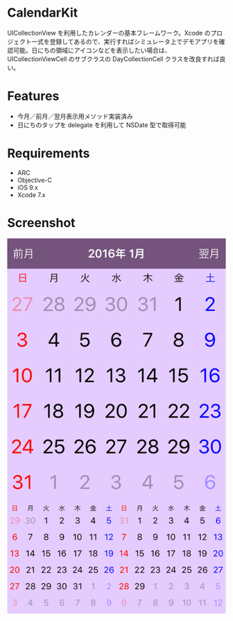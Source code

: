 CalendarKit
===========

UICollectionView を利用したカレンダーの基本フレームワーク。Xcode のプロジェクト一式を登録してあるので、実行すればシミュレータ上でデモアプリを確認可能。日にちの領域にアイコンなどを表示したい場合は、UICollectionViewCell のサブクラスの DayCollectionCell クラスを改良すれば良い。

Features
========

 - 今月／前月／翌月表示用メソッド実装済み
 - 日にちのタップを delegate を利用して NSDate 型で取得可能

Requirements
============

 - ARC
 - Objective-C
 - iOS 9.x
 - Xcode 7.x

Screenshot
============

![スクリーンショット](screenshot.png "アプリのデモ画面")

